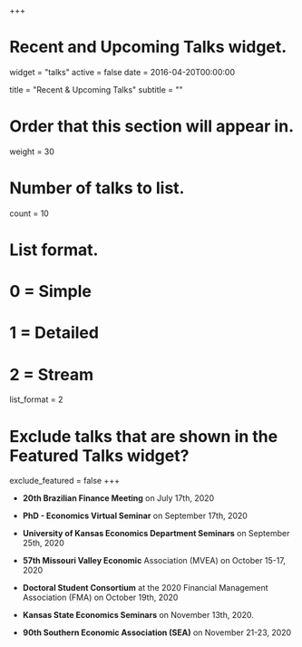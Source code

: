 +++
# Recent and Upcoming Talks widget.
widget = "talks"
active = false
date = 2016-04-20T00:00:00

title = "Recent & Upcoming Talks"
subtitle = ""

# Order that this section will appear in.
weight = 30

# Number of talks to list.
count = 10

# List format.
#   0 = Simple
#   1 = Detailed
#   2 = Stream
list_format = 2

# Exclude talks that are shown in the Featured Talks widget?
exclude_featured = false
+++

* **20th Brazilian Finance Meeting** on July 17th, 2020
<!-- https://doity.com.br/xx-encontro-brasileiro-de-financas -->

* **PhD - Economics Virtual Seminar** on September 17th, 2020
<!-- https://sites.google.com/view/phd-evs2020 -->

* **University of Kansas Economics Department Seminars** on September 25th, 2020
<!-- https://economics.ku.edu/departmental-speaker-seminars -->

* **57th Missouri Valley Economic** Association (MVEA) on October 15-17, 2020
<!-- https://www.mvea.net/annual-conference.html -->

* **Doctoral Student Consortium** at the 2020 Financial Management Association (FMA) on October 19th, 2020
<!-- https://fmai.memberclicks.net/assets/docs/newyork/NYDSCAgendaRevised.pdf -->

* **Kansas State Economics Seminars** on November 13th, 2020.

* **90th Southern Economic Association (SEA)** on November 21-23, 2020
<!-- https://www.southerneconomic.org/conference/ -->
